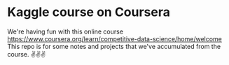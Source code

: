 # Kaggle course on Coursera

We're having fun with this online course https://www.coursera.org/learn/competitive-data-science/home/welcome
This repo is for some notes and projects that we've accumulated from the course. :v::v::v:
